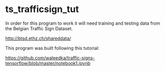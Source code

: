 # ts_trafficsign_tut

In order for this program to work it will need training and testing data from the Belgian Traffic Sign Dataset.

http://btsd.ethz.ch/shareddata/

This program was built following this tutorial:

https://github.com/waleedka/traffic-signs-tensorflow/blob/master/notebook1.ipynb
